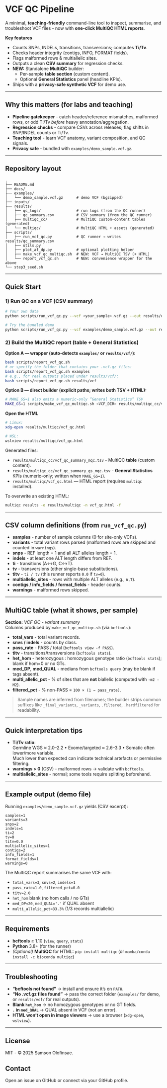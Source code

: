 # VCF QC Pipeline

A minimal, **teaching-friendly** command-line tool to inspect, summarise, and troubleshoot VCF files - now with **one-click MultiQC HTML reports**.

**Key features**
- Counts SNPs, INDELs, transitions, transversions; computes **Ti/Tv**.
- Checks header integrity (contigs, INFO, FORMAT fields).
- Flags malformed rows & multiallelic sites.
- Outputs a clean **CSV summary** for regression checks.
- **NEW:** Standalone **MultiQC** builder:
  - Per-sample **table section** (custom content).
  - Optional **General Statistics** panel (headline KPIs).
- Ships with a **privacy-safe synthetic VCF** for demo use.

---

## Why this matters (for labs and teaching)

- **Pipeline gatekeeper** - catch header/reference mismatches, malformed rows, or odd Ti/Tv *before* heavy annotation/aggregation.
- **Regression checks** - compare CSVs across releases; flag shifts in SNP/INDEL counts or Ti/Tv.
- **Teaching tool** - learn VCF anatomy, variant composition, and QC signals.
- **Privacy safe** - bundled with `examples/demo_sample.vcf.gz`.

---

## Repository layout

```
.
├── README.md
├── docs/
├── examples/
│   └── demo_sample.vcf.gz      # demo VCF (bgzipped)
├── inputs/
├── results/
│   ├── qc_logs/                # run logs (from the QC runner)
│   ├── qc_summary.csv          # CSV summary (from the QC runner)
│   ├── multiqc_cc/             # MultiQC custom-content tables (generated)
│   └── multiqc/                # MultiQC HTML + assets (generated)
├── scripts/
│   ├── run_vcf_qc.py           # QC runner → writes results/qc_summary.csv
│   ├── utils.py
│   ├── plot_af_dp.py           # optional plotting helper
│   ├── make_vcf_qc_multiqc.sh  # NEW: VCF → MultiQC TSV (+ HTML)
│   └── report_vcf_qc.sh        # NEW: convenience wrapper for the above
└── step3_seed.sh
```

---

## Quick Start

### 1) Run QC on a VCF (CSV summary)
```bash
# Your own data
python scripts/run_vcf_qc.py --vcf <your_sample>.vcf.gz --out results/qc_summary.csv

# Try the bundled demo
python scripts/run_vcf_qc.py --vcf examples/demo_sample.vcf.gz --out results/qc_summary.csv
```

### 2) Build the MultiQC report (table + General Statistics)

**Option A — wrapper (auto-detects `examples/` or `results/vcf/`):**
```bash
bash scripts/report_vcf_qc.sh
# or specify the folder that contains your .vcf.gz files:
bash scripts/report_vcf_qc.sh examples
# e.g., for real outputs placed under results/vcf/:
bash scripts/report_vcf_qc.sh results/vcf
```

**Option B — direct builder (explicit paths; writes both TSV + HTML):**
```bash
# MAKE_GS=1 also emits a numeric-only “General Statistics” TSV
MAKE_GS=1 scripts/make_vcf_qc_multiqc.sh <VCF_DIR> results/multiqc_cc/vcf_qc_summary_mqc.tsv results/multiqc/vcf_qc.html
```

**Open the HTML**
```bash
# Linux:
xdg-open results/multiqc/vcf_qc.html

# WSL:
wslview results/multiqc/vcf_qc.html
```

Generated files:
- `results/multiqc_cc/vcf_qc_summary_mqc.tsv` - MultiQC **table** (custom content).
- `results/multiqc_cc/vcf_qc_summary_gs_mqc.tsv` - **General Statistics** KPIs (numeric-only; written when `MAKE_GS=1`).
- `results/multiqc/vcf_qc.html` — HTML report (requires `multiqc` installed).

To overwrite an existing HTML:
```bash
multiqc results -o results/multiqc -n vcf_qc.html -f
```

---

## CSV column definitions (from `run_vcf_qc.py`)

- **samples** - number of sample columns (0 for site-only VCFs).
- **variants** - total variant rows parsed (malformed rows are skipped and counted in `warnings`).
- **snps** - REF length = 1 and all ALT alleles length = 1.
- **indels** - at least one ALT length differs from REF.
- **ti** - transitions (A↔G, C↔T).
- **tv** - transversions (other single-base substitutions).
- **titv** - `ti / tv` (this runner reports `0.0` if `tv=0`).
- **multiallelic_sites** - rows with multiple ALT alleles (e.g., `A,T`).
- **contigs / info_fields / format_fields** - header counts.
- **warnings** - malformed rows skipped.

---

## MultiQC table (what it shows, per sample)

**Section:** *VCF QC - variant summary*  
Columns produced by `make_vcf_qc_multiqc.sh` (via `bcftools`):

- **total_vars** - total variant records.
- **snvs / indels** - counts by class.
- **pass_rate** - PASS / total (`bcftools view -f PASS`).
- **titv** - transitions/transversions (`bcftools stats`).
- **het_hom** - heterozygous : homozygous genotype ratio (`bcftools stats`); blank if hom=0 or no GTs.
- **med_DP**, **med_QUAL** - medians from `bcftools query` (may be blank if tags absent).
- **multi_allelic_pct** - % of sites that are **not** biallelic (computed with `-m2 -M2`).
- **filtered_pct** - % non-PASS = `100 × (1 − pass_rate)`.

> Sample names are inferred from filenames; the builder strips common suffixes like `_final_variants`, `_variants`, `.filtered`, `.hardfiltered` for readability.

---

## Quick interpretation tips

- **Ti/Tv ratio**:  
  Germline WGS ≈ 2.0–2.2 • Exome/targeted ≈ 2.6–3.3 • Somatic often lower/more variable.  
  Much lower than expected can indicate technical artefacts or permissive filtering.
- **warnings > 0** (CSV) - malformed rows → validate with `bcftools`.
- **multiallelic_sites** - normal; some tools require splitting beforehand.

---

## Example output (demo file)

Running `examples/demo_sample.vcf.gz` yields (CSV excerpt):
```
samples=1
variants=3
snps=2
indels=1
ti=2
tv=0
titv=0.0
multiallelic_sites=1
contigs=2
info_fields=1
format_fields=1
warnings=0
```
The MultiQC report summarises the same VCF with:
- `total_vars=3`, `snvs=2`, `indels=1`
- `pass_rate=1.0`, `filtered_pct=0.0`
- `titv=2.0`
- `het_hom` blank (no hom calls / no GTs)
- `med_DP≈20`, `med_QUAL='.'` if QUAL absent
- `multi_allelic_pct≈33.3%` (1/3 records multiallelic)

---

## Requirements

- **bcftools** ≥ 1.10 (`view`, `query`, `stats`)
- **Python** 3.8+ (for the runner)
- *(Optional)* **MultiQC** for HTML: `pip install multiqc` (or `mamba/conda install -c bioconda multiqc`)

---

## Troubleshooting

- **“bcftools not found”** → install and ensure it’s on `PATH`.
- **“No .vcf.gz files found”** → pass the correct folder (`examples/` for demo, or `results/vcf/` for real outputs).
- **Blank `het_hom`** → no homozygous genotypes or no GT fields.
- **`.` in `med_QUAL`** → QUAL absent in VCF (not an error).
- **HTML won’t open in image viewers** → use a browser (`xdg-open`, `wslview`).

---

## License
MIT - © 2025 Samson Olofinsae.

## Contact
Open an issue on GitHub or connect via your GitHub profile.
